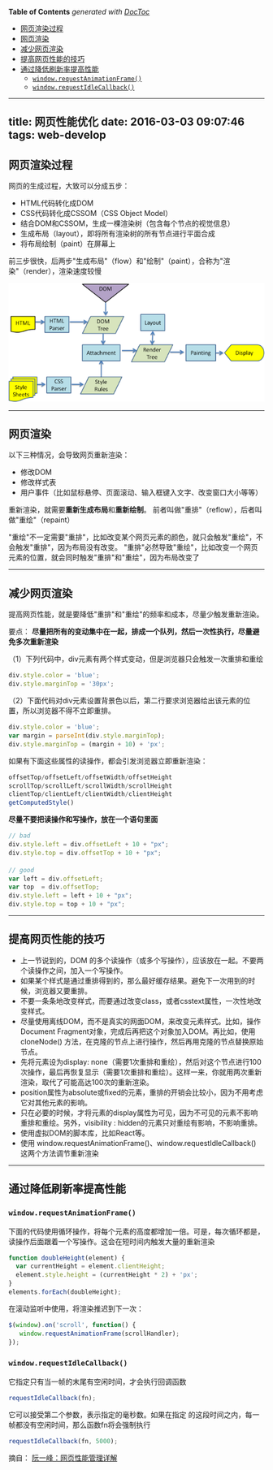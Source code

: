<!-- START doctoc generated TOC please keep comment here to allow auto update -->
<!-- DON'T EDIT THIS SECTION, INSTEAD RE-RUN doctoc TO UPDATE -->
**Table of Contents**  *generated with [DocToc](https://github.com/thlorenz/doctoc)*

- [网页渲染过程](#%E7%BD%91%E9%A1%B5%E6%B8%B2%E6%9F%93%E8%BF%87%E7%A8%8B)
- [网页渲染](#%E7%BD%91%E9%A1%B5%E6%B8%B2%E6%9F%93)
- [减少网页渲染](#%E5%87%8F%E5%B0%91%E7%BD%91%E9%A1%B5%E6%B8%B2%E6%9F%93)
- [提高网页性能的技巧](#%E6%8F%90%E9%AB%98%E7%BD%91%E9%A1%B5%E6%80%A7%E8%83%BD%E7%9A%84%E6%8A%80%E5%B7%A7)
- [通过降低刷新率提高性能](#%E9%80%9A%E8%BF%87%E9%99%8D%E4%BD%8E%E5%88%B7%E6%96%B0%E7%8E%87%E6%8F%90%E9%AB%98%E6%80%A7%E8%83%BD)
  - [`window.requestAnimationFrame()`](#windowrequestanimationframe)
  - [`window.requestIdleCallback()`](#windowrequestidlecallback)

<!-- END doctoc generated TOC please keep comment here to allow auto update -->

---
title: 网页性能优化
date: 2016-03-03 09:07:46
tags: web-develop
---

## 网页渲染过程

网页的生成过程，大致可以分成五步：
- HTML代码转化成DOM
- CSS代码转化成CSSOM（CSS Object Model）
- 结合DOM和CSSOM，生成一棵渲染树（包含每个节点的视觉信息）
- 生成布局（layout），即将所有渲染树的所有节点进行平面合成
- 将布局绘制（paint）在屏幕上

前三步很快，后两步"生成布局"（flow）和"绘制"（paint），合称为"渲染"（render），渲染速度较慢

![_NewImage.png](../../image/E77BD683E27E61A6FD1B0626C79A18B2.png)

---

## 网页渲染

以下三种情况，会导致网页重新渲染：
- 修改DOM
- 修改样式表
- 用户事件（比如鼠标悬停、页面滚动、输入框键入文字、改变窗口大小等等）

重新渲染，就需要**重新生成布局**和**重新绘制**。
前者叫做"重排"（reflow），后者叫做"重绘"（repaint）

"重绘"不一定需要"重排"，比如改变某个网页元素的颜色，就只会触发"重绘"，不会触发"重排"，因为布局没有改变。
"重排"必然导致"重绘"，比如改变一个网页元素的位置，就会同时触发"重排"和"重绘"，因为布局改变了

---

## 减少网页渲染

提高网页性能，就是要降低"重排"和"重绘"的频率和成本，尽量少触发重新渲染。

要点：
**尽量把所有的变动集中在一起，排成一个队列，然后一次性执行，尽量避免多次重新渲染**

（1）下列代码中，div元素有两个样式变动，但是浏览器只会触发一次重排和重绘

```js
div.style.color = 'blue';
div.style.marginTop = '30px';
```

（2）下面代码对div元素设置背景色以后，第二行要求浏览器给出该元素的位置，所以浏览器不得不立即重排。

```js
div.style.color = 'blue';
var margin = parseInt(div.style.marginTop);
div.style.marginTop = (margin + 10) + 'px';
```

如果有下面这些属性的读操作，都会引发浏览器立即重新渲染：

```js
offsetTop/offsetLeft/offsetWidth/offsetHeight
scrollTop/scrollLeft/scrollWidth/scrollHeight
clientTop/clientLeft/clientWidth/clientHeight
getComputedStyle()
```

**尽量不要把读操作和写操作，放在一个语句里面**

```js
// bad
div.style.left = div.offsetLeft + 10 + "px";
div.style.top = div.offsetTop + 10 + "px";

// good
var left = div.offsetLeft;
var top  = div.offsetTop;
div.style.left = left + 10 + "px";
div.style.top = top + 10 + "px";
```

---

## 提高网页性能的技巧

- 上一节说到的，DOM 的多个读操作（或多个写操作），应该放在一起。不要两个读操作之间，加入一个写操作。
- 如果某个样式是通过重排得到的，那么最好缓存结果。避免下一次用到的时候，浏览器又要重排。
- 不要一条条地改变样式，而要通过改变class，或者csstext属性，一次性地改变样式。
- 尽量使用离线DOM，而不是真实的网面DOM，来改变元素样式。比如，操作Document Fragment对象，完成后再把这个对象加入DOM。再比如，使用 cloneNode() 方法，在克隆的节点上进行操作，然后再用克隆的节点替换原始节点。
- 先将元素设为display: none（需要1次重排和重绘），然后对这个节点进行100次操作，最后再恢复显示（需要1次重排和重绘）。这样一来，你就用两次重新渲染，取代了可能高达100次的重新渲染。
- position属性为absolute或fixed的元素，重排的开销会比较小，因为不用考虑它对其他元素的影响。
- 只在必要的时候，才将元素的display属性为可见，因为不可见的元素不影响重排和重绘。另外，visibility : hidden的元素只对重绘有影响，不影响重排。
- 使用虚拟DOM的脚本库，比如React等。
- 使用 window.requestAnimationFrame()、window.requestIdleCallback() 这两个方法调节重新渲染

---

## 通过降低刷新率提高性能

### `window.requestAnimationFrame()`

下面的代码使用循环操作，将每个元素的高度都增加一倍。可是，每次循环都是，读操作后面跟着一个写操作。这会在短时间内触发大量的重新渲染

```js
function doubleHeight(element) {
  var currentHeight = element.clientHeight;
  element.style.height = (currentHeight * 2) + 'px';
}
elements.forEach(doubleHeight);
```

在滚动监听中使用，将渲染推迟到下一次：

```js
$(window).on('scroll', function() {
   window.requestAnimationFrame(scrollHandler);
});
```

### `window.requestIdleCallback()`

它指定只有当一帧的末尾有空闲时间，才会执行回调函数

```js
requestIdleCallback(fn);
```

它可以接受第二个参数，表示指定的毫秒数。如果在指定 的这段时间之内，每一帧都没有空闲时间，那么函数fn将会强制执行

```js
requestIdleCallback(fn, 5000);
```

摘自：
[阮一峰：网页性能管理详解](http://www.ruanyifeng.com/blog/2015/09/web-page-performance-in-depth.html)



